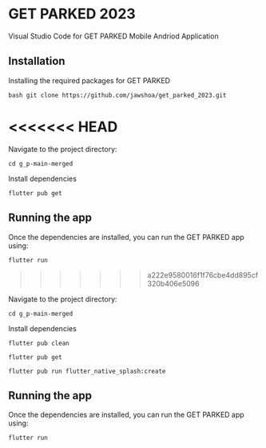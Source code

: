 # GET PARKED 2023

Visual Studio Code for GET PARKED Mobile Andriod Application


## Installation

Installing the required packages for GET PARKED 

```
bash git clone https://github.com/jawshoa/get_parked_2023.git
```
<<<<<<< HEAD
=======



Navigate to the project directory:
```
cd g_p-main-merged
```

Install dependencies
```
flutter pub get
```


## Running the app 
Once the dependencies are installed, you can run the GET PARKED app using:
```
flutter run
```
>>>>>>> a222e9580016f1f76cbe4dd895cf320b406e5096



Navigate to the project directory:
```
cd g_p-main-merged
```

Install dependencies
```
flutter pub clean
```

```
flutter pub get
```

```
flutter pub run flutter_native_splash:create
```


## Running the app 
Once the dependencies are installed, you can run the GET PARKED app using:
```
flutter run
```
